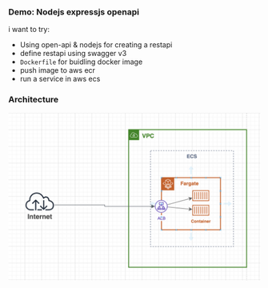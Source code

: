 ### Demo: Nodejs expressjs openapi

i want to try:

- Using open-api & nodejs for creating a restapi
- define restapi using swagger v3
- `Dockerfile` for buidling docker image
- push image to aws ecr
- run a service in aws ecs

### Architecture

<img src="images/architecture.png">
